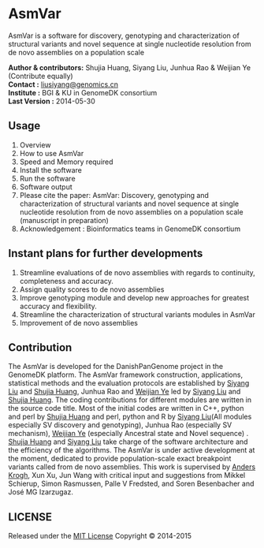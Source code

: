 AsmVar
==========

AsmVar is a software for discovery, genotyping and characterization of structural variants and novel sequence at single nucleotide resolution from de novo assemblies on a population scale

__Author & contributors:__ Shujia Huang, Siyang Liu, Junhua Rao & Weijian Ye (Contribute equally)  <br/>
__Contact              :__ liusiyang@genomics.cn                           <br/>
__Institute            :__ BGI & KU in GenomeDK consortium                 <br/>
__Last Version         :__ 2014-05-30                                      <br/>



Usage
-----
1. Overview
2. How to use AsmVar
3. Speed and Memory required
4. Install the software
5. Run the software
6. Software output 
7. Please cite the paper: AsmVar: Discovery, genotyping and characterization of structural variants and novel sequence at single nucleotide resolution from de novo assemblies on a population scale (manuscript in preparation)
8. Acknowledgement : Bioinformatics teams in GenomeDK consortium

Instant plans for further developments
---------------------------------------
1. Streamline evaluations of de novo assemblies with regards to continuity, completeness and accuracy.
2. Assign quality scores to de novo assemblies
3. Improve genotyping module and develop new approaches for greatest accuracy and flexibility.
4. Streamline the characterization of structural variants modules in AsmVar
5. Improvement of de novo assemblies 

Contribution
------------
The AsmVar is developed for the DanishPanGenome project in the GenomeDK platform. The AsmVar framework construction, applications, statistical methods and the evaluation protocols are established by [Siyang Liu](https://github.com/SiyangLiu) and [Shujia Huang](https://github.com/ShujiaHuang), Junhua Rao and [Weijian Ye](https://github.com/WeijianYe) led by [Siyang Liu](https://github.com/SiyangLiu) and [Shujia Huang](https://github.com/ShujiaHuang).  The coding contributions for different modules are written in the source code title. Most of the initial codes are written in C++, python and perl by [Shujia Huang](https://github.com/ShujiaHuang) and perl, python and R by [Siyang Liu](https://github.com/SiyangLiu)(All modules especially SV discovery and genotyping), Junhua Rao (especially SV mechanism), [Weijian Ye](https://github.com/WeijianYe) (especially Ancestral state and Novel sequence) . [Shujia Huang](https://github.com/ShujiaHuang) and [Siyang Liu](https://github.com/SiyangLiu) take charge of the software architecture and the efficiency of the algorithms. The AsmVar is under active development at the moment, dedicated to provide population-scale exact breakpoint variants called from de novo assemblies. This work is supervised by [Anders Krogh](http://www.binf.ku.dk/staff/?pure=en/persons/8330), Xun Xu, Jun Wang with critical input and suggestions from Mikkel Schierup, Simon Rasmussen, Palle V Fredsted, and Soren Besenbacher and José MG Izarzugaz.

## LICENSE 
Released under the [MIT License](http://opensource.org/licenses/MIT)
Copyright &copy; 2014-2015

